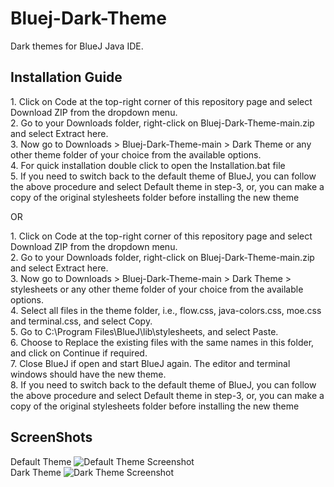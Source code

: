 # Bluej-Dark-Theme
Dark themes for BlueJ Java IDE.
## Installation Guide
1\. Click on Code at the top-right corner of this repository page and select Download ZIP from the dropdown menu.  
2. Go to your Downloads folder, right-click on Bluej-Dark-Theme-main.zip and select Extract here.  
3. Now go to Downloads > Bluej-Dark-Theme-main > Dark Theme or any other theme folder of your choice from the available options.  
4. For quick installation double click to open the Installation.bat file  
5. If you need to switch back to the default theme of BlueJ, you can follow the above procedure and select Default theme in step-3, or, you can make a copy of the original stylesheets folder before installing the new theme  


   OR  


1\. Click on Code at the top-right corner of this repository page and select Download ZIP from the dropdown menu.  
2. Go to your Downloads folder, right-click on Bluej-Dark-Theme-main.zip and select Extract here.  
3. Now go to Downloads > Bluej-Dark-Theme-main > Dark Theme > stylesheets or any other theme folder of your choice from the available options.  
4. Select all files in the theme folder, i.e., flow.css, java-colors.css, moe.css and terminal.css, and select Copy.  
5. Go to C:\Program Files\BlueJ\lib\stylesheets, and select Paste.  
6. Choose to Replace the existing files with the same names in this folder, and click on Continue if required.  
7. Close BlueJ if open and start BlueJ again. The editor and terminal windows should have the new theme.  
8. If you need to switch back to the default theme of BlueJ, you can follow the above procedure and select Default theme in step-3, or, you can make a copy of the original stylesheets folder before installing the new theme

## ScreenShots

Default Theme
![Default Theme Screenshot](https://github.com/Laserbolt/Bluej-Dark-Theme/assets/160458697/5a471ed5-88c6-4459-9d69-ec891f2be617)  
Dark Theme
![Dark Theme Screenshot](https://github.com/Laserbolt/Bluej-Dark-Theme/assets/160458697/f78acad7-83e3-4145-ba89-f0b7ea2892dc)  


